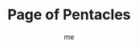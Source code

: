 ---
# hugo new --kind tarot-card content/projects/tarot/cards/suit-number.md
# basics
title     		 : "Page of Pentacles"
token					 : 'coins-11'
card_type			 : '' # major, minor, court
layout				 : "tarot-card"
author    		 : 'me'
one_liner 		 : "Practicality, prosperity, learning, growth, adolescence"
alt_names			 : ['Princess of Disks', 'Daughter of Roots']
images				 : ['assets/images/tarot/rws/rw-coins-11.jpg']
keywords			 : ['practicality', 'prosperity', 'learning', 'growth', 'adolescence']
url						 : 'tarot/cards/coins-11'
aliases				 : ['coins-page']

# password: 'foolish journey'
dropbox				 : 'https://www.dropbox.com/sh/cxkckdafefn3aa7/AAD367bqXgDgCIWm3Hm82I70a?dl=0'

personality    : "Though fascinated with the physical realm, the Page of Coins may lack the experience or information needed to handle money or human sexuality with responsibility and confidence. He or she may overcompensate for this by wasting money, abusing his or her health, or over-indulging in or obsessing on various forms of physical pleasure."

meaning_light  : "Learning the value of a dollar. Starting a savings plan. Taking the first steps toward getting out of debt. Learning new physical tasks. Discovering your sexuality. Launching a diet, a weight-lifting program, or a health-related effort. Learning by doing."

meaning_shadow : "Trying to appear healthier or wealthier than you really are. Spending money carelessly. Living strictly for today, with no thought of tomorrow. Possessing immature attitudes toward sex and sexuality. Using wealth or beauty as an excuse for not having to learn and grow."

# more detail
correspondence_element 			: "Earth"
correspondence_planet 			: "Earth"
correspondence_affirmation 	: "I am physically and financially responsible."
correspondence_story 				: "The main character must compensate for or learn from an earlier financial or sexual impropriety."

advice_relationships 	 : "Don’t rush into sexual situations that make you uncomfortable or that push your limits. Give a relationship time to flourish before opening a joint checking account. Lending money is a sure way to poison friendships and relationships. Before starting something new, ask “What’s in this for me?”"

advice_work 					 : "Accepting lower pay as a means of gaining experience makes sense when starting your career—but experienced workers should view such arrangements with skepticism. Know what you’re worth. Look for opportunities to learn while doing. Subject all work to the practicality test."

advice_spirituality 	 : "Consider what role your faith should play in making financial and sexual decisions. To what extent would your financial or sexual activity differ if you were not on your current spiritual path? Your body is a precious gift; treat it as such. Keep material blessings in perspective."

advice_personal_growth : "Whatever our station in life, we can always be better stewards of the blessings we’ve received. Do old habits threaten your health? Set them aside. Today, make a point to take special care of whatever you’ve been given."

advice_fortune_telling : "This card represents a young man or woman with an earthy, practical demeanor, likely born an Aries, Taurus, or Gemini, who playfully encourages you to take financial or sexual risks."

questions	: ["Do I long for more financial or worldly success? What new experiences might increase your chances of achieving this?", "How might hands-on learning play a role in your situation?", "What’s the most practical choice I could make in this moment?"]

# referenced in the symbols.toml data file
symbols	  : ['page', 'coins', 'adoration-of-coin']

# metadata
suppress_topnav : true
related_cards 	: []

---